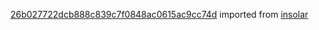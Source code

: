 [26b027722dcb888c839c7f0848ac0615ac9cc74d](https://github.com/insolar/insolar/commit/26b027722dcb888c839c7f0848ac0615ac9cc74d) imported from [insolar](https://github.com/insolar/insolar)
